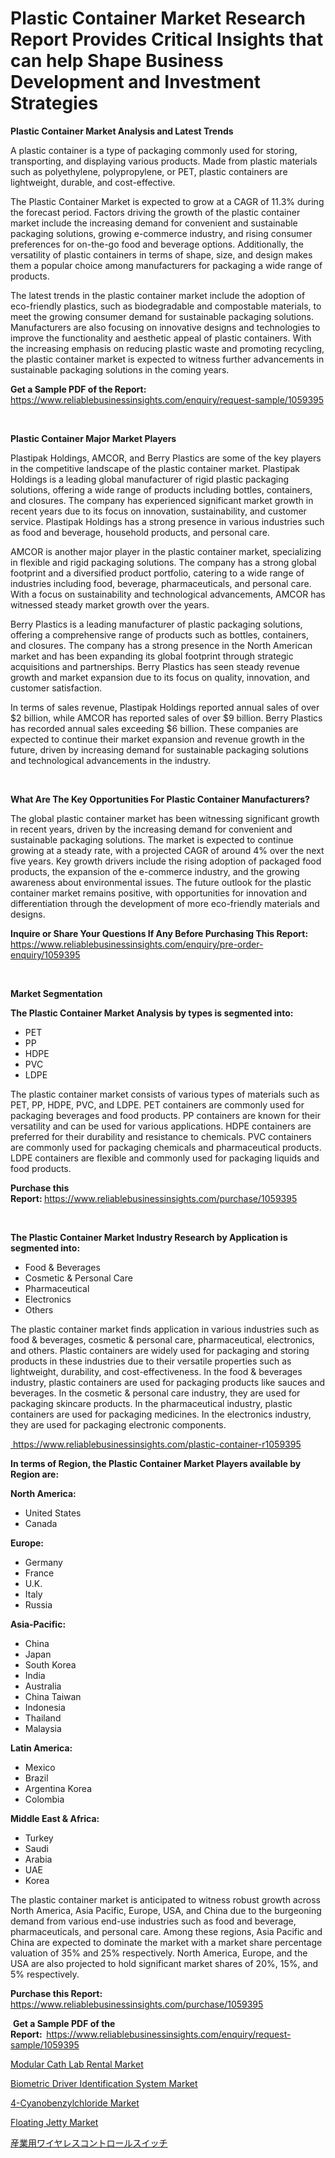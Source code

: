 <p><h1>Plastic Container Market Research Report Provides Critical Insights that can help Shape Business Development and Investment Strategies</h1></p><p><strong>Plastic Container Market Analysis and Latest Trends</strong></p>
<p><p>A plastic container is a type of packaging commonly used for storing, transporting, and displaying various products. Made from plastic materials such as polyethylene, polypropylene, or PET, plastic containers are lightweight, durable, and cost-effective.</p><p>The Plastic Container Market is expected to grow at a CAGR of 11.3% during the forecast period. Factors driving the growth of the plastic container market include the increasing demand for convenient and sustainable packaging solutions, growing e-commerce industry, and rising consumer preferences for on-the-go food and beverage options. Additionally, the versatility of plastic containers in terms of shape, size, and design makes them a popular choice among manufacturers for packaging a wide range of products.</p><p>The latest trends in the plastic container market include the adoption of eco-friendly plastics, such as biodegradable and compostable materials, to meet the growing consumer demand for sustainable packaging solutions. Manufacturers are also focusing on innovative designs and technologies to improve the functionality and aesthetic appeal of plastic containers. With the increasing emphasis on reducing plastic waste and promoting recycling, the plastic container market is expected to witness further advancements in sustainable packaging solutions in the coming years.</p></p>
<p><strong>Get a Sample PDF of the Report:&nbsp;</strong> <a href="https://www.reliablebusinessinsights.com/enquiry/request-sample/1059395">https://www.reliablebusinessinsights.com/enquiry/request-sample/1059395</a></p>
<p>&nbsp;</p>
<p><strong>Plastic Container Major Market Players</strong></p>
<p><p>Plastipak Holdings, AMCOR, and Berry Plastics are some of the key players in the competitive landscape of the plastic container market. Plastipak Holdings is a leading global manufacturer of rigid plastic packaging solutions, offering a wide range of products including bottles, containers, and closures. The company has experienced significant market growth in recent years due to its focus on innovation, sustainability, and customer service. Plastipak Holdings has a strong presence in various industries such as food and beverage, household products, and personal care.</p><p>AMCOR is another major player in the plastic container market, specializing in flexible and rigid packaging solutions. The company has a strong global footprint and a diversified product portfolio, catering to a wide range of industries including food, beverage, pharmaceuticals, and personal care. With a focus on sustainability and technological advancements, AMCOR has witnessed steady market growth over the years.</p><p>Berry Plastics is a leading manufacturer of plastic packaging solutions, offering a comprehensive range of products such as bottles, containers, and closures. The company has a strong presence in the North American market and has been expanding its global footprint through strategic acquisitions and partnerships. Berry Plastics has seen steady revenue growth and market expansion due to its focus on quality, innovation, and customer satisfaction.</p><p>In terms of sales revenue, Plastipak Holdings reported annual sales of over $2 billion, while AMCOR has reported sales of over $9 billion. Berry Plastics has recorded annual sales exceeding $6 billion. These companies are expected to continue their market expansion and revenue growth in the future, driven by increasing demand for sustainable packaging solutions and technological advancements in the industry.</p></p>
<p>&nbsp;</p>
<p><strong>What Are The Key Opportunities For Plastic Container Manufacturers?</strong></p>
<p><p>The global plastic container market has been witnessing significant growth in recent years, driven by the increasing demand for convenient and sustainable packaging solutions. The market is expected to continue growing at a steady rate, with a projected CAGR of around 4% over the next five years. Key growth drivers include the rising adoption of packaged food products, the expansion of the e-commerce industry, and the growing awareness about environmental issues. The future outlook for the plastic container market remains positive, with opportunities for innovation and differentiation through the development of more eco-friendly materials and designs.</p></p>
<p><strong>Inquire or Share Your Questions If Any Before Purchasing This Report:</strong> <a href="https://www.reliablebusinessinsights.com/enquiry/pre-order-enquiry/1059395">https://www.reliablebusinessinsights.com/enquiry/pre-order-enquiry/1059395</a></p>
<p>&nbsp;</p>
<p><strong>Market Segmentation</strong></p>
<p><strong>The Plastic Container Market Analysis by types is segmented into:</strong></p>
<p><ul><li>PET</li><li>PP</li><li>HDPE</li><li>PVC</li><li>LDPE</li></ul></p>
<p><p>The plastic container market consists of various types of materials such as PET, PP, HDPE, PVC, and LDPE. PET containers are commonly used for packaging beverages and food products. PP containers are known for their versatility and can be used for various applications. HDPE containers are preferred for their durability and resistance to chemicals. PVC containers are commonly used for packaging chemicals and pharmaceutical products. LDPE containers are flexible and commonly used for packaging liquids and food products.</p></p>
<p><strong>Purchase this Report:&nbsp;</strong><a href="https://www.reliablebusinessinsights.com/purchase/1059395">https://www.reliablebusinessinsights.com/purchase/1059395</a></p>
<p>&nbsp;</p>
<p><strong>The Plastic Container Market Industry Research by Application is segmented into:</strong></p>
<p><ul><li>Food & Beverages</li><li>Cosmetic & Personal Care</li><li>Pharmaceutical</li><li>Electronics</li><li>Others</li></ul></p>
<p><p>The plastic container market finds application in various industries such as food & beverages, cosmetic & personal care, pharmaceutical, electronics, and others. Plastic containers are widely used for packaging and storing products in these industries due to their versatile properties such as lightweight, durability, and cost-effectiveness. In the food & beverages industry, plastic containers are used for packaging products like sauces and beverages. In the cosmetic & personal care industry, they are used for packaging skincare products. In the pharmaceutical industry, plastic containers are used for packaging medicines. In the electronics industry, they are used for packaging electronic components.</p></p>
<p><a href="https://www.reliablebusinessinsights.com/plastic-container-r1059395">&nbsp;https://www.reliablebusinessinsights.com/plastic-container-r1059395</a></p>
<p><strong>In terms of Region, the Plastic Container Market Players available by Region are:</strong></p>
<p>
    <p> <strong> North America: </strong>
        <ul>
            <li>United States</li>
            <li>Canada</li>
        </ul>
        </p> 
    <p> <strong> Europe: </strong>
        <ul>
            <li>Germany</li>
            <li>France</li>
            <li>U.K.</li>
            <li>Italy</li>
            <li>Russia</li>
        </ul>
        </p> 
    <p> <strong> Asia-Pacific: </strong>
        <ul>
            <li>China</li>
            <li>Japan</li>
            <li>South Korea</li>
            <li>India</li>
            <li>Australia</li>
            <li>China Taiwan</li>
            <li>Indonesia</li>
            <li>Thailand</li>
            <li>Malaysia</li>
        </ul>
        </p> 
    <p> <strong> Latin America: </strong>
        <ul>
            <li>Mexico</li>
            <li>Brazil</li>
            <li>Argentina Korea</li>
            <li>Colombia</li>
        </ul>
        </p> 
    <p> <strong> Middle East & Africa: </strong>
        <ul>
            <li>Turkey</li>
            <li>Saudi</li>
            <li>Arabia</li>
            <li>UAE</li>
            <li>Korea</li>
        </ul>
    </p>
    </p>
<p><p>The plastic container market is anticipated to witness robust growth across North America, Asia Pacific, Europe, USA, and China due to the burgeoning demand from various end-use industries such as food and beverage, pharmaceuticals, and personal care. Among these regions, Asia Pacific and China are expected to dominate the market with a market share percentage valuation of 35% and 25% respectively. North America, Europe, and the USA are also projected to hold significant market shares of 20%, 15%, and 5% respectively.</p></p>
<p><strong>Purchase this Report: </strong><a href="https://www.reliablebusinessinsights.com/purchase/1059395">https://www.reliablebusinessinsights.com/purchase/1059395</a></p>
<p>&nbsp;<strong>Get a Sample PDF of the Report:&nbsp;&nbsp;</strong><a href="https://www.reliablebusinessinsights.com/enquiry/request-sample/1059395">https://www.reliablebusinessinsights.com/enquiry/request-sample/1059395</a></p>
<p><strong></strong></p>
<p><p><a href="https://github.com/lubmix/Market-Research-Report-List-3/blob/main/modular-cath-lab-rental-market.md">Modular Cath Lab Rental Market</a></p><p><a href="https://medium.com/@kimwalker1923/biometric-driver-identification-system-market-global-market-insights-and-sales-trends-2024-to-71f90afcaaaa">Biometric Driver Identification System Market</a></p><p><a href="https://github.com/joannagoyvaerts/Market-Research-Report-List-3/blob/main/4-cyanobenzylchloride-market.md">4-Cyanobenzylchloride Market</a></p><p><a href="https://medium.com/@daleaams71/global-floating-jetty-market-trends-insights-into-growth-opportunities-and-challenges-forecasted-1872478b2df2">Floating Jetty Market</a></p><p><a href="https://github.com/avbqbctihcbe2/Market-Research-Report-List-3/blob/main/97586403301.md">産業用ワイヤレスコントロールスイッチ</a></p></p>